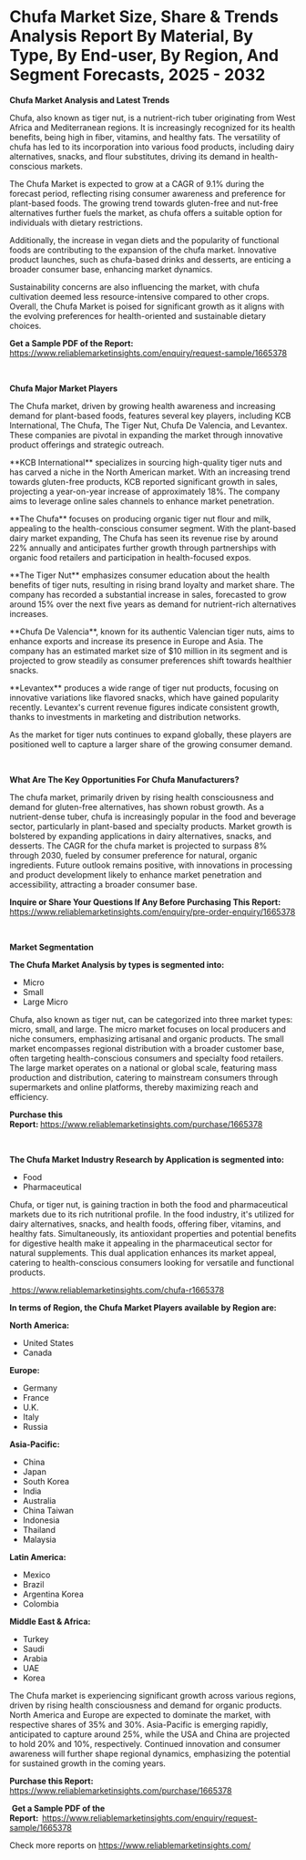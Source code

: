 <p><h1>Chufa Market Size, Share & Trends Analysis Report By Material, By Type, By End-user, By Region, And Segment Forecasts, 2025 - 2032</h1></p><p><strong>Chufa Market Analysis and Latest Trends</strong></p>
<p><p>Chufa, also known as tiger nut, is a nutrient-rich tuber originating from West Africa and Mediterranean regions. It is increasingly recognized for its health benefits, being high in fiber, vitamins, and healthy fats. The versatility of chufa has led to its incorporation into various food products, including dairy alternatives, snacks, and flour substitutes, driving its demand in health-conscious markets. </p><p>The Chufa Market is expected to grow at a CAGR of 9.1% during the forecast period, reflecting rising consumer awareness and preference for plant-based foods. The growing trend towards gluten-free and nut-free alternatives further fuels the market, as chufa offers a suitable option for individuals with dietary restrictions. </p><p>Additionally, the increase in vegan diets and the popularity of functional foods are contributing to the expansion of the chufa market. Innovative product launches, such as chufa-based drinks and desserts, are enticing a broader consumer base, enhancing market dynamics. </p><p>Sustainability concerns are also influencing the market, with chufa cultivation deemed less resource-intensive compared to other crops. Overall, the Chufa Market is poised for significant growth as it aligns with the evolving preferences for health-oriented and sustainable dietary choices.</p></p>
<p><strong>Get a Sample PDF of the Report:&nbsp;</strong> <a href="https://www.reliablemarketinsights.com/enquiry/request-sample/1665378?utm_campaign=2564&utm_medium=2&utm_source=Github&utm_content=ia&utm_term=07042025&utm_id=chufa">https://www.reliablemarketinsights.com/enquiry/request-sample/1665378</a></p>
<p>&nbsp;</p>
<p><strong>Chufa Major Market Players</strong></p>
<p><p>The Chufa market, driven by growing health awareness and increasing demand for plant-based foods, features several key players, including KCB International, The Chufa, The Tiger Nut, Chufa De Valencia, and Levantex. These companies are pivotal in expanding the market through innovative product offerings and strategic outreach.</p><p>**KCB International** specializes in sourcing high-quality tiger nuts and has carved a niche in the North American market. With an increasing trend towards gluten-free products, KCB reported significant growth in sales, projecting a year-on-year increase of approximately 18%. The company aims to leverage online sales channels to enhance market penetration.</p><p>**The Chufa** focuses on producing organic tiger nut flour and milk, appealing to the health-conscious consumer segment. With the plant-based dairy market expanding, The Chufa has seen its revenue rise by around 22% annually and anticipates further growth through partnerships with organic food retailers and participation in health-focused expos.</p><p>**The Tiger Nut** emphasizes consumer education about the health benefits of tiger nuts, resulting in rising brand loyalty and market share. The company has recorded a substantial increase in sales, forecasted to grow around 15% over the next five years as demand for nutrient-rich alternatives increases.</p><p>**Chufa De Valencia**, known for its authentic Valencian tiger nuts, aims to enhance exports and increase its presence in Europe and Asia. The company has an estimated market size of $10 million in its segment and is projected to grow steadily as consumer preferences shift towards healthier snacks.</p><p>**Levantex** produces a wide range of tiger nut products, focusing on innovative variations like flavored snacks, which have gained popularity recently. Levantex's current revenue figures indicate consistent growth, thanks to investments in marketing and distribution networks.</p><p>As the market for tiger nuts continues to expand globally, these players are positioned well to capture a larger share of the growing consumer demand.</p></p>
<p>&nbsp;</p>
<p><strong>What Are The Key Opportunities For Chufa Manufacturers?</strong></p>
<p><p>The chufa market, primarily driven by rising health consciousness and demand for gluten-free alternatives, has shown robust growth. As a nutrient-dense tuber, chufa is increasingly popular in the food and beverage sector, particularly in plant-based and specialty products. Market growth is bolstered by expanding applications in dairy alternatives, snacks, and desserts. The CAGR for the chufa market is projected to surpass 8% through 2030, fueled by consumer preference for natural, organic ingredients. Future outlook remains positive, with innovations in processing and product development likely to enhance market penetration and accessibility, attracting a broader consumer base.</p></p>
<p><strong>Inquire or Share Your Questions If Any Before Purchasing This Report:</strong> <a href="https://www.reliablemarketinsights.com/enquiry/pre-order-enquiry/1665378?utm_campaign=2564&utm_medium=2&utm_source=Github&utm_content=ia&utm_term=07042025&utm_id=chufa">https://www.reliablemarketinsights.com/enquiry/pre-order-enquiry/1665378</a></p>
<p>&nbsp;</p>
<p><strong>Market Segmentation</strong></p>
<p><strong>The Chufa Market Analysis by types is segmented into:</strong></p>
<p><ul><li>Micro</li><li>Small</li><li>Large Micro</li></ul></p>
<p><p>Chufa, also known as tiger nut, can be categorized into three market types: micro, small, and large. The micro market focuses on local producers and niche consumers, emphasizing artisanal and organic products. The small market encompasses regional distribution with a broader customer base, often targeting health-conscious consumers and specialty food retailers. The large market operates on a national or global scale, featuring mass production and distribution, catering to mainstream consumers through supermarkets and online platforms, thereby maximizing reach and efficiency.</p></p>
<p><strong>Purchase this Report:&nbsp;</strong><a href="https://www.reliablemarketinsights.com/purchase/1665378?utm_campaign=2564&utm_medium=2&utm_source=Github&utm_content=ia&utm_term=07042025&utm_id=chufa">https://www.reliablemarketinsights.com/purchase/1665378</a></p>
<p>&nbsp;</p>
<p><strong>The Chufa Market Industry Research by Application is segmented into:</strong></p>
<p><ul><li>Food</li><li>Pharmaceutical</li></ul></p>
<p><p>Chufa, or tiger nut, is gaining traction in both the food and pharmaceutical markets due to its rich nutritional profile. In the food industry, it's utilized for dairy alternatives, snacks, and health foods, offering fiber, vitamins, and healthy fats. Simultaneously, its antioxidant properties and potential benefits for digestive health make it appealing in the pharmaceutical sector for natural supplements. This dual application enhances its market appeal, catering to health-conscious consumers looking for versatile and functional products.</p></p>
<p><a href="https://www.reliablemarketinsights.com/chufa-r1665378?utm_campaign=2564&utm_medium=2&utm_source=Github&utm_content=ia&utm_term=07042025&utm_id=chufa">&nbsp;https://www.reliablemarketinsights.com/chufa-r1665378</a></p>
<p><strong>In terms of Region, the Chufa Market Players available by Region are:</strong></p>
<p>
    <p> <strong> North America: </strong>
        <ul>
            <li>United States</li>
            <li>Canada</li>
        </ul>
        </p> 
    <p> <strong> Europe: </strong>
        <ul>
            <li>Germany</li>
            <li>France</li>
            <li>U.K.</li>
            <li>Italy</li>
            <li>Russia</li>
        </ul>
        </p> 
    <p> <strong> Asia-Pacific: </strong>
        <ul>
            <li>China</li>
            <li>Japan</li>
            <li>South Korea</li>
            <li>India</li>
            <li>Australia</li>
            <li>China Taiwan</li>
            <li>Indonesia</li>
            <li>Thailand</li>
            <li>Malaysia</li>
        </ul>
        </p> 
    <p> <strong> Latin America: </strong>
        <ul>
            <li>Mexico</li>
            <li>Brazil</li>
            <li>Argentina Korea</li>
            <li>Colombia</li>
        </ul>
        </p> 
    <p> <strong> Middle East & Africa: </strong>
        <ul>
            <li>Turkey</li>
            <li>Saudi</li>
            <li>Arabia</li>
            <li>UAE</li>
            <li>Korea</li>
        </ul>
    </p>
    </p>
<p><p>The Chufa market is experiencing significant growth across various regions, driven by rising health consciousness and demand for organic products. North America and Europe are expected to dominate the market, with respective shares of 35% and 30%. Asia-Pacific is emerging rapidly, anticipated to capture around 25%, while the USA and China are projected to hold 20% and 10%, respectively. Continued innovation and consumer awareness will further shape regional dynamics, emphasizing the potential for sustained growth in the coming years.</p></p>
<p><strong>Purchase this Report: </strong><a href="https://www.reliablemarketinsights.com/purchase/1665378?utm_campaign=2564&utm_medium=2&utm_source=Github&utm_content=ia&utm_term=07042025&utm_id=chufa">https://www.reliablemarketinsights.com/purchase/1665378</a></p>
<p>&nbsp;<strong>Get a Sample PDF of the Report:&nbsp;&nbsp;</strong><a href="https://www.reliablemarketinsights.com/enquiry/request-sample/1665378?utm_campaign=2564&utm_medium=2&utm_source=Github&utm_content=ia&utm_term=07042025&utm_id=chufa">https://www.reliablemarketinsights.com/enquiry/request-sample/1665378</a></p>
<p><strong></strong></p>
<p>Check more reports on <a href="https://www.reliablemarketinsights.com/?utm_campaign=2564&utm_medium=2&utm_source=Github&utm_content=ia&utm_term=07042025&utm_id=chufa">https://www.reliablemarketinsights.com/</a></p>
